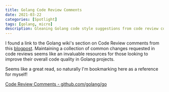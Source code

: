 ```yaml
---
title: Golang Code Review Comments
date: 2021-03-22
categories: [Spotlight]
tags: [golang, micro]
description: Gleaning Golang code style suggestions from code review comments.
---
```


I found a link to the Golang wiki's section on Code Review comments from this
[blogpost](https://henvic.dev/posts/go/). Maintaining a collection of common
changes requested in code reviews seems like an invaluable resources for those
looking to improve their overall code quality in Golang projects. 

Seems like a great read, so naturally I'm bookmarking here as a reference for
myself!

[Code Review Comments -
github.com/golang/go](https://github.com/golang/go/wiki/CodeReviewComments)
